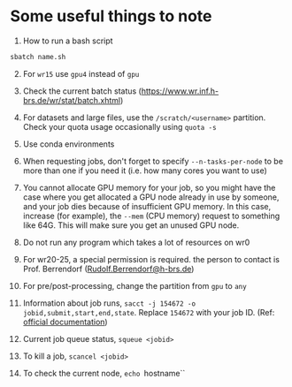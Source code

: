 # Some useful things to note

1. How to run a bash script
```bash
sbatch name.sh
```

2. For `wr15` use `gpu4` instead of `gpu`

3. Check the current batch status (https://www.wr.inf.h-brs.de/wr/stat/batch.xhtml)

4. For datasets and large files, use the `/scratch/<username>` partition. Check your quota usage occasionally using `quota -s`

5. Use conda environments

6. When requesting jobs, don't forget to specify `--n-tasks-per-node` to be more than one if you need it (i.e. how many cores you want to use)

7. You cannot allocate GPU memory for your job, so you might have the case where you get allocated a GPU node already in use by someone, and your job dies because of insufficient GPU memory. In this case, increase (for example), the `--mem` (CPU memory) request to something like 64G. This will make sure you get an unused GPU node.

8. Do not run any program which takes a lot of resources on wr0

9. For wr20-25, a special permission is required. the person to contact is Prof. Berrendorf (Rudolf.Berrendorf@h-brs.de)

10. For pre/post-processing, change the partition from `gpu` to `any`

11. Information about job runs, `sacct -j 154672 -o jobid,submit,start,end,state`. Replace `154672` with your job ID. (Ref: [official documentation](https://wr0.wr.inf.h-brs.de/wr/usage.html#:~:text=fopen(all%2C%20%22w%22)%3B%0A%20%20%7D-,Information%20about%20Job%20Runs,-Sometimes%20it%20is))

12. Current job queue status, `squeue <jobid>`

13. To kill a job, `scancel <jobid>`

14. To check the current node, `echo `hostname``
